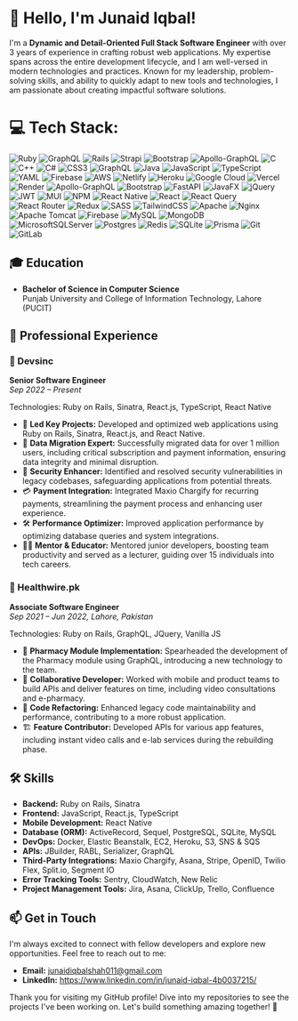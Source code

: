 # 👋 Hello, I'm Junaid Iqbal!

I'm a **Dynamic and Detail-Oriented Full Stack Software Engineer** with over 3 years of experience in crafting robust web applications. My expertise spans across the entire development lifecycle, and I am well-versed in modern technologies and practices. Known for my leadership, problem-solving skills, and ability to quickly adapt to new tools and technologies, I am passionate about creating impactful software solutions.

# 💻 Tech Stack:
![Ruby](https://img.shields.io/badge/ruby-%23CC342D.svg?style=for-the-badge&logo=ruby&logoColor=white) ![GraphQL](https://img.shields.io/badge/-GraphQL-E10098?style=for-the-badge&logo=graphql&logoColor=white) ![Rails](https://img.shields.io/badge/rails-%23CC0000.svg?style=for-the-badge&logo=ruby-on-rails&logoColor=white) ![Strapi](https://img.shields.io/badge/strapi-%232E7EEA.svg?style=for-the-badge&logo=strapi&logoColor=white) ![Bootstrap](https://img.shields.io/badge/bootstrap-%238511FA.svg?style=for-the-badge&logo=bootstrap&logoColor=white) ![Apollo-GraphQL](https://img.shields.io/badge/-ApolloGraphQL-311C87?style=for-the-badge&logo=apollo-graphql) ![C](https://img.shields.io/badge/c-%2300599C.svg?style=for-the-badge&logo=c&logoColor=white) ![C++](https://img.shields.io/badge/c++-%2300599C.svg?style=for-the-badge&logo=c%2B%2B&logoColor=white) ![C#](https://img.shields.io/badge/c%23-%23239120.svg?style=for-the-badge&logo=csharp&logoColor=white) ![CSS3](https://img.shields.io/badge/css3-%231572B6.svg?style=for-the-badge&logo=css3&logoColor=white) ![GraphQL](https://img.shields.io/badge/-GraphQL-E10098?style=for-the-badge&logo=graphql&logoColor=white) ![Java](https://img.shields.io/badge/java-%23ED8B00.svg?style=for-the-badge&logo=openjdk&logoColor=white) ![JavaScript](https://img.shields.io/badge/javascript-%23323330.svg?style=for-the-badge&logo=javascript&logoColor=%23F7DF1E) ![TypeScript](https://img.shields.io/badge/typescript-%23007ACC.svg?style=for-the-badge&logo=typescript&logoColor=white) ![YAML](https://img.shields.io/badge/yaml-%23ffffff.svg?style=for-the-badge&logo=yaml&logoColor=151515) ![Firebase](https://img.shields.io/badge/firebase-%23039BE5.svg?style=for-the-badge&logo=firebase) ![AWS](https://img.shields.io/badge/AWS-%23FF9900.svg?style=for-the-badge&logo=amazon-aws&logoColor=white) ![Netlify](https://img.shields.io/badge/netlify-%23000000.svg?style=for-the-badge&logo=netlify&logoColor=#00C7B7) ![Heroku](https://img.shields.io/badge/heroku-%23430098.svg?style=for-the-badge&logo=heroku&logoColor=white) ![Google Cloud](https://img.shields.io/badge/GoogleCloud-%234285F4.svg?style=for-the-badge&logo=google-cloud&logoColor=white) ![Vercel](https://img.shields.io/badge/vercel-%23000000.svg?style=for-the-badge&logo=vercel&logoColor=white) ![Render](https://img.shields.io/badge/Render-%46E3B7.svg?style=for-the-badge&logo=render&logoColor=white) ![Apollo-GraphQL](https://img.shields.io/badge/-ApolloGraphQL-311C87?style=for-the-badge&logo=apollo-graphql) ![Bootstrap](https://img.shields.io/badge/bootstrap-%238511FA.svg?style=for-the-badge&logo=bootstrap&logoColor=white) ![FastAPI](https://img.shields.io/badge/FastAPI-005571?style=for-the-badge&logo=fastapi) ![JavaFX](https://img.shields.io/badge/javafx-%23FF0000.svg?style=for-the-badge&logo=javafx&logoColor=white) ![jQuery](https://img.shields.io/badge/jquery-%230769AD.svg?style=for-the-badge&logo=jquery&logoColor=white) ![JWT](https://img.shields.io/badge/JWT-black?style=for-the-badge&logo=JSON%20web%20tokens) ![MUI](https://img.shields.io/badge/MUI-%230081CB.svg?style=for-the-badge&logo=mui&logoColor=white) ![NPM](https://img.shields.io/badge/NPM-%23CB3837.svg?style=for-the-badge&logo=npm&logoColor=white) ![React Native](https://img.shields.io/badge/react_native-%2320232a.svg?style=for-the-badge&logo=react&logoColor=%2361DAFB) ![React](https://img.shields.io/badge/react-%2320232a.svg?style=for-the-badge&logo=react&logoColor=%2361DAFB) ![React Query](https://img.shields.io/badge/-React%20Query-FF4154?style=for-the-badge&logo=react%20query&logoColor=white) ![React Router](https://img.shields.io/badge/React_Router-CA4245?style=for-the-badge&logo=react-router&logoColor=white) ![Redux](https://img.shields.io/badge/redux-%23593d88.svg?style=for-the-badge&logo=redux&logoColor=white) ![SASS](https://img.shields.io/badge/SASS-hotpink.svg?style=for-the-badge&logo=SASS&logoColor=white) ![TailwindCSS](https://img.shields.io/badge/tailwindcss-%2338B2AC.svg?style=for-the-badge&logo=tailwind-css&logoColor=white) ![Apache](https://img.shields.io/badge/apache-%23D42029.svg?style=for-the-badge&logo=apache&logoColor=white) ![Nginx](https://img.shields.io/badge/nginx-%23009639.svg?style=for-the-badge&logo=nginx&logoColor=white) ![Apache Tomcat](https://img.shields.io/badge/apache%20tomcat-%23F8DC75.svg?style=for-the-badge&logo=apache-tomcat&logoColor=black) ![Firebase](https://img.shields.io/badge/firebase-a08021?style=for-the-badge&logo=firebase&logoColor=ffcd34) ![MySQL](https://img.shields.io/badge/mysql-4479A1.svg?style=for-the-badge&logo=mysql&logoColor=white) ![MongoDB](https://img.shields.io/badge/MongoDB-%234ea94b.svg?style=for-the-badge&logo=mongodb&logoColor=white) ![MicrosoftSQLServer](https://img.shields.io/badge/Microsoft%20SQL%20Server-CC2927?style=for-the-badge&logo=microsoft%20sql%20server&logoColor=white) ![Postgres](https://img.shields.io/badge/postgres-%23316192.svg?style=for-the-badge&logo=postgresql&logoColor=white) ![Redis](https://img.shields.io/badge/redis-%23DD0031.svg?style=for-the-badge&logo=redis&logoColor=white) ![SQLite](https://img.shields.io/badge/sqlite-%2307405e.svg?style=for-the-badge&logo=sqlite&logoColor=white) ![Prisma](https://img.shields.io/badge/Prisma-3982CE?style=for-the-badge&logo=Prisma&logoColor=white) ![Git](https://img.shields.io/badge/git-%23F05033.svg?style=for-the-badge&logo=git&logoColor=white) ![GitLab](https://img.shields.io/badge/gitlab-%23181717.svg?style=for-the-badge&logo=gitlab&logoColor=white)

## 🎓 Education

- **Bachelor of Science in Computer Science**  
  Punjab University and College of Information Technology, Lahore (PUCIT)

## 💼 Professional Experience

### 🏢 Devsinc
**Senior Software Engineer**  
*Sep 2022 – Present*

Technologies: Ruby on Rails, Sinatra, React.js, TypeScript, React Native

- 🚀 **Led Key Projects:** Developed and optimized web applications using Ruby on Rails, Sinatra, React.js, and React Native.
- 🔄 **Data Migration Expert:** Successfully migrated data for over 1 million users, including critical subscription and payment information, ensuring data integrity and minimal disruption.
- 🔐 **Security Enhancer:** Identified and resolved security vulnerabilities in legacy codebases, safeguarding applications from potential threats.
- 💳 **Payment Integration:** Integrated Maxio Chargify for recurring payments, streamlining the payment process and enhancing user experience.
- 🛠️ **Performance Optimizer:** Improved application performance by optimizing database queries and system integrations.
- 👩‍🏫 **Mentor & Educator:** Mentored junior developers, boosting team productivity and served as a lecturer, guiding over 15 individuals into tech careers.

### 🏥 Healthwire.pk
**Associate Software Engineer**  
*Sep 2021 – Jun 2022, Lahore, Pakistan*

Technologies: Ruby on Rails, GraphQL, JQuery, Vanilla JS

- 💊 **Pharmacy Module Implementation:** Spearheaded the development of the Pharmacy module using GraphQL, introducing a new technology to the team.
- 🤝 **Collaborative Developer:** Worked with mobile and product teams to build APIs and deliver features on time, including video consultations and e-pharmacy.
- 🔄 **Code Refactoring:** Enhanced legacy code maintainability and performance, contributing to a more robust application.
- 🏗️ **Feature Contributor:** Developed APIs for various app features, including instant video calls and e-lab services during the rebuilding phase.

## 🛠️ Skills

- **Backend:** Ruby on Rails, Sinatra
- **Frontend:** JavaScript, React.js, TypeScript
- **Mobile Development:** React Native
- **Database (ORM):** ActiveRecord, Sequel, PostgreSQL, SQLite, MySQL
- **DevOps:** Docker, Elastic Beanstalk, EC2, Heroku, S3, SNS & SQS
- **APIs:** JBuilder, RABL, Serializer, GraphQL
- **Third-Party Integrations:** Maxio Chargify, Asana, Stripe, OpenID, Twilio Flex, Split.io, Segment IO
- **Error Tracking Tools:** Sentry, CloudWatch, New Relic
- **Project Management Tools:** Jira, Asana, ClickUp, Trello, Confluence

## 📫 Get in Touch

I'm always excited to connect with fellow developers and explore new opportunities. Feel free to reach out to me:

- **Email:** junaidiqbalshah011@gmail.com
- **LinkedIn:** https://www.linkedin.com/in/junaid-iqbal-4b0037215/

Thank you for visiting my GitHub profile! Dive into my repositories to see the projects I've been working on. Let's build something amazing together! 🚀

